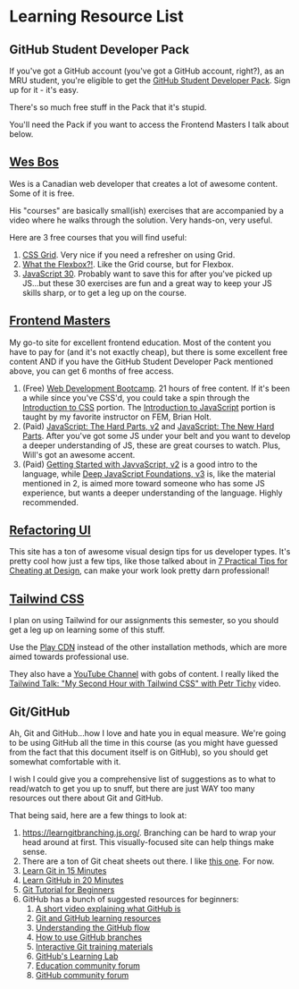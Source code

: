 # Learning Resource List

## GitHub Student Developer Pack

If you've got a GitHub account (you've got a GitHub account, right?), as an MRU student, you're eligible to get the [GitHub Student Developer Pack](https://education.github.com/pack). Sign up for it - it's easy.

There's so much free stuff in the Pack that it's stupid.

You'll need the Pack if you want to access the Frontend Masters I talk about below.


## [Wes Bos](https://wesbos.com/)

Wes is a Canadian web developer that creates a lot of awesome content. Some of it is free.

His "courses" are basically small(ish) exercises that are accompanied by a video where he walks through the solution. Very hands-on, very useful.

Here are 3 free courses that you will find useful:

1. [CSS Grid](https://cssgrid.io/). Very nice if you need a refresher on using Grid.
2. [What the Flexbox?!](https://flexbox.io/). Like the Grid course, but for Flexbox.
3. [JavaScript 30](https://javascript30.com/). Probably want to save this for after you've picked up JS...but these 30 exercises are fun and a great way to keep your JS skills sharp, or to get a leg up on the course.


## [Frontend Masters](https://frontendmasters.com/)

My go-to site for excellent frontend education. Most of the content you have to pay for (and it's not exactly cheap), but there is some excellent free content AND if you have the GitHub Student Developer Pack mentioned above, you can get 6 months of free access.

1. (Free) [Web Development Bootcamp](https://frontendmasters.com/bootcamp/). 21 hours of free content. If it's been a while since you've CSS'd, you could take a spin through the [Introduction to CSS](https://frontendmasters.com/bootcamp/introduction-css/) portion. The [Introduction to JavaScript](https://frontendmasters.com/bootcamp/introduction-javascript/) portion is taught by my favorite instructor on FEM, Brian Holt.
2. (Paid) [JavaScript: The Hard Parts, v2](https://frontendmasters.com/courses/javascript-hard-parts-v2/) and [JavaScript: The New Hard Parts](https://frontendmasters.com/courses/javascript-new-hard-parts/). After you've got some JS under your belt and you want to develop a deeper understanding of JS, these are great courses to watch. Plus, Will's got an awesome accent.
3. (Paid) [Getting Started with JavvaScript, v2](https://frontendmasters.com/courses/getting-started-javascript-v2/) is a good intro to the language, while [Deep JavaScript Foundations, v3](https://frontendmasters.com/courses/deep-javascript-v3/) is, like the material mentioned in 2, is aimed more toward someone who has some JS experience, but wants a deeper understanding of the language. Highly recommended. 

## [Refactoring UI](https://www.refactoringui.com/)

This site has a ton of awesome visual design tips for us developer types. It's pretty cool how just a few tips, like those talked about in [7 Practical Tips for Cheating at Design](https://medium.com/refactoring-ui/7-practical-tips-for-cheating-at-design-40c736799886), can make your work look pretty darn professional!

## [Tailwind CSS](https://tailwindcss.com)

I plan on using Tailwind for our assignments this semester, so you should get a leg up on learning some of this stuff.

Use the [Play CDN](https://tailwindcss.com/docs/installation/play-cdn) instead of the other installation methods, which are more aimed towards professional use.

They also have a [YouTube Channel](https://www.youtube.com/tailwindlabs) with gobs of content. I really liked the [Tailwind Talk: "My Second Hour with Tailwind CSS" with Petr Tichy](https://www.youtube.com/watch?v=18I7bYe-e3o) video.

## Git/GitHub

Ah, Git and GitHub...how I love and hate you in equal measure. We're going to be using GitHub all the time in this course (as you might have guessed from the fact that this document itself is on GitHub), so you should get somewhat comfortable with it.

I wish I could give you a comprehensive list of suggestions as to what to read/watch to get you up to snuff, but there are just WAY too many resources out there about Git and GitHub. 

That being said, here are a few things to look at:

1. https://learngitbranching.js.org/. Branching can be hard to wrap your head around at first. This visually-focused site can help things make sense.
2. There are a ton of Git cheat sheets out there. I like [this one](https://towardsdatascience.com/a-git-cheatsheet-that-all-coders-need-bf8ad4d91576). For now.
3. [Learn Git in 15 Minutes](https://youtu.be/USjZcfj8yxE)
4. [Learn GitHub in 20 Minutes](https://youtu.be/nhNq2kIvi9s)
5. [Git Tutorial for Beginners](https://youtu.be/DVRQoVRzMIY) 
6. GitHub has a bunch of suggested resources for beginners:
   1. [A short video explaining what GitHub is](https://www.youtube.com/watch?v=w3jLJU7DT5E&feature=youtu.be) 
   2. [Git and GitHub learning resources](https://docs.github.com/en/github/getting-started-with-github/git-and-github-learning-resources) 
   3. [Understanding the GitHub flow](https://guides.github.com/introduction/flow/)
   4. [How to use GitHub branches](https://www.youtube.com/watch?v=H5GJfcp3p4Q&feature=youtu.be)
   5. [Interactive Git training materials](https://githubtraining.github.io/training-manual/#/01_getting_ready_for_class)
   6. [GitHub's Learning Lab](https://lab.github.com/)
   7. [Education community forum](https://education.github.community/)
   8. [GitHub community forum](https://github.community/) 